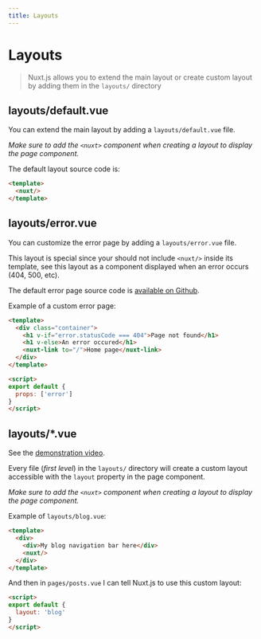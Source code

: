 ```yaml
---
title: Layouts
---
```


# Layouts

> Nuxt.js allows you to extend the main layout or create custom layout by adding them in the `layouts/` directory

## layouts/default.vue

You can extend the main layout by adding a `layouts/default.vue` file.

*Make sure to add the `<nuxt>` component when creating a layout to display the page component.*

The default layout source code is:
```html
<template>
  <nuxt/>
</template>
```

## layouts/error.vue

You can customize the error page by adding a `layouts/error.vue` file.

This layout is special since your should not include `<nuxt/>` inside its template, see this layout as a component displayed when an error occurs (404, 500, etc).

The default error page source code is [available on Github](https://github.com/nuxt/nuxt.js/blob/master/lib/app/components/nuxt-error.vue).

Example of a custom error page:
```html
<template>
  <div class="container">
    <h1 v-if="error.statusCode === 404">Page not found</h1>
    <h1 v-else>An error occured</h1>
    <nuxt-link to="/">Home page</nuxt-link>
  </div>
</template>

<script>
export default {
  props: ['error']
}
</script>
```

## layouts/*.vue

See the [demonstration video](https://www.youtube.com/watch?v=YOKnSTp7d38).

Every file (*first level*) in the `layouts/` directory will create a custom layout accessible with the `layout` property in the page component.

*Make sure to add the `<nuxt>` component when creating a layout to display the page component.*

Example of `layouts/blog.vue`:
```html
<template>
  <div>
    <div>My blog navigation bar here</div>
    <nuxt/>
  </div>
</template>
```

And then in `pages/posts.vue` I can tell Nuxt.js to use this custom layout:
```html
<script>
export default {
  layout: 'blog'
}
</script>
```
